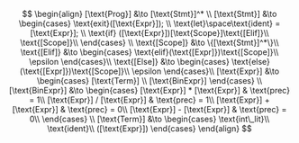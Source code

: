 $$
\begin{align}
    [\text{Prog}] &\to [\text{Stmt}]^* \\
    [\text{Stmt}] &\to 
    \begin{cases} 
        \text{exit}([\text{Expr}]); \\
        \text{let}\space\text{ident} = [\text{Expr}]; \\
        \text{if} ([\text{Expr}])[\text{Scope}]\text{[Elif]}\\
        \text{[Scope]}\\
    \end{cases} \\
    \text{[Scope]} &\to \{[\text{Stmt}]^*\}\\
    \text{[Elif]} &\to
    \begin{cases}
        \text{elif}(\text{[Expr]})\text{[Scope]}\\
        \epsilon
    \end{cases}\\
    \text{[Else]} &\to
    \begin{cases}
        \text{else}(\text{[Expr]})\text{[Scope]}\\
        \epsilon
    \end{cases}\\
    [\text{Expr}] &\to 
    \begin{cases}
        [\text{Term}] \\
        [\text{BinExpr}]
    \end{cases} \\
    [\text{BinExpr}] &\to
    \begin{cases}
        [\text{Expr}] * [\text{Expr}] & \text{prec} = 1\\
        [\text{Expr}] / [\text{Expr}] & \text{prec} = 1\\
        [\text{Expr}] + [\text{Expr}] & \text{prec} = 0\\
        [\text{Expr}] - [\text{Expr}] & \text{prec} = 0\\
    \end{cases} \\
    [\text{Term}] &\to
    \begin{cases}
        \text{int\_lit}\\
        \text{ident}\\
        ([\text{Expr}])
    \end{cases}
\end{align}
$$